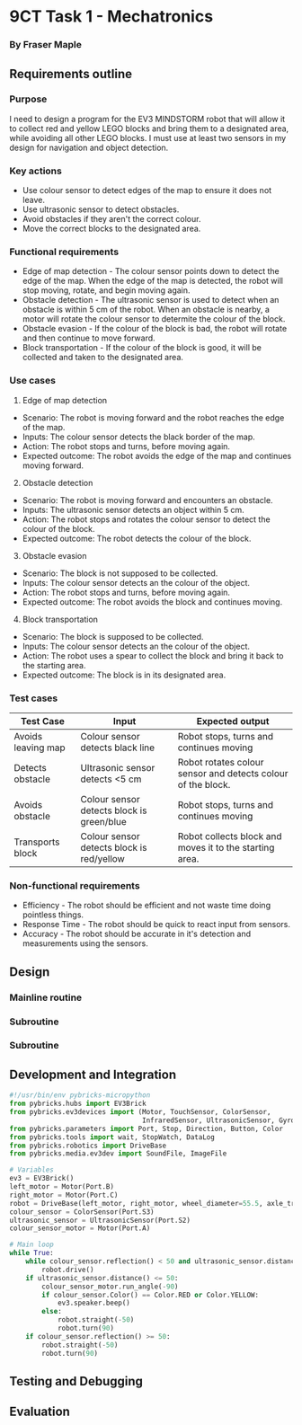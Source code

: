 # 9CT Task 1 - Mechatronics
### By Fraser Maple

## Requirements outline

### Purpose

I need to design a program for the EV3 MINDSTORM robot that will allow it to collect red and yellow LEGO blocks and bring them to a designated area, while avoiding all other LEGO blocks. I must use at least two sensors in my design for navigation and object detection.

### Key actions

- Use colour sensor to detect edges of the map to ensure it does not leave.
- Use ultrasonic sensor to detect obstacles.
- Avoid obstacles if they aren't the correct colour.
- Move the correct blocks to the designated area.

### Functional requirements
- Edge of map detection - The colour sensor points down to detect the edge of the map. When the edge of the map is detected, the robot will stop moving, rotate, and begin moving again.
- Obstacle detection - The ultrasonic sensor is used to detect when an obstacle is within 5 cm of the robot. When an obstacle is nearby, a motor will rotate the colour sensor to determite the colour of the block.
- Obstacle evasion - If the colour of the block is bad, the robot will rotate and then continue to move forward.
- Block transportation - If the colour of the block is good, it will be collected and taken to the designated area.

### Use cases

1. Edge of map detection
- Scenario: The robot is moving forward and the robot reaches the edge of the map.
- Inputs: The colour sensor detects the black border of the map.
- Action: The robot stops and turns, before moving again.
- Expected outcome: The robot avoids the edge of the map and continues moving forward.

2. Obstacle detection
- Scenario: The robot is moving forward and encounters an obstacle.
- Inputs: The ultrasonic sensor detects an object within 5 cm.
- Action: The robot stops and rotates the colour sensor to detect the colour of the block.
- Expected outcome: The robot detects the colour of the block.

3. Obstacle evasion
- Scenario: The block is not supposed to be collected.
- Inputs: The colour sensor detects an the colour of the object.
- Action: The robot stops and turns, before moving again.
- Expected outcome: The robot avoids the block and continues moving.

4. Block transportation
- Scenario: The block is supposed to be collected.
- Inputs: The colour sensor detects an the colour of the object.
- Action: The robot uses a spear to collect the block and bring it back to the starting area.
- Expected outcome: The block is in its designated area.

### Test cases
|Test Case|Input|Expected output|
|-|-|-
|Avoids leaving map|Colour sensor detects black line|Robot stops, turns and continues moving|
|Detects obstacle|Ultrasonic sensor detects <5 cm|Robot rotates colour sensor and detects colour of the block.|
|Avoids obstacle|Colour sensor detects block is green/blue|Robot stops, turns and continues moving|
|Transports block|Colour sensor detects block is red/yellow|Robot collects block and moves it to the starting area.|

### Non-functional requirements

- Efficiency - The robot should be efficient and not waste time doing pointless things.
- Response Time - The robot should be quick to react input from sensors.
- Accuracy - The robot should be accurate in it's detection and measurements using the sensors.

## Design

### Mainline routine

### Subroutine

### Subroutine

## Development and Integration
```Python
#!/usr/bin/env pybricks-micropython
from pybricks.hubs import EV3Brick
from pybricks.ev3devices import (Motor, TouchSensor, ColorSensor,
                                 InfraredSensor, UltrasonicSensor, GyroSensor)
from pybricks.parameters import Port, Stop, Direction, Button, Color
from pybricks.tools import wait, StopWatch, DataLog
from pybricks.robotics import DriveBase
from pybricks.media.ev3dev import SoundFile, ImageFile

# Variables
ev3 = EV3Brick()
left_motor = Motor(Port.B)
right_motor = Motor(Port.C)
robot = DriveBase(left_motor, right_motor, wheel_diameter=55.5, axle_track=104)
colour_sensor = ColorSensor(Port.S3)
ultrasonic_sensor = UltrasonicSensor(Port.S2)
colour_sensor_motor = Motor(Port.A)

# Main loop
while True:
    while colour_sensor.reflection() < 50 and ultrasonic_sensor.distance() > 50:
        robot.drive()
    if ultrasonic_sensor.distance() <= 50:
        colour_sensor_motor.run_angle(-90)
        if colour_sensor.Color() == Color.RED or Color.YELLOW:
            ev3.speaker.beep()
        else:
            robot.straight(-50)
            robot.turn(90)
    if colour_sensor.reflection() >= 50:
        robot.straight(-50)
        robot.turn(90)
```


## Testing and Debugging


## Evaluation